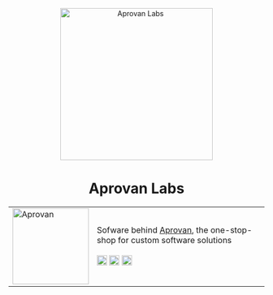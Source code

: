 <p align="center">
    <img width="300" height="300" src="https://raw.githubusercontent.com/AprovanLabs/design/main/assets/logo-labs.png" alt="Aprovan Labs">
</p>

<h1 align="center">Aprovan Labs</h1>

<table>
  <tr>
    <td>
        <img width="150" src="https://raw.githubusercontent.com/AprovanLabs/design/main/assets/logo-studios.png" alt="Aprovan">
    </td>
    <td>
        Sofware behind <a href="https://aprovan.com">Aprovan</a>, the one-stop-shop for custom software solutions
        </br>
        </br>
        <img height="20" src="https://img.shields.io/badge/-Aprovan-blue?style=flat-square&logo=Linkedin&logoColor=white&link=https://www.linkedin.com/company/aprovan)" alt="Aprovan LinkedIn">
        <img height="20" src="https://img.shields.io/badge/-AprovanLabs-e4405f?style=flat-square&logo=GitHub&logoColor=white&link=https://github.com/AprovanLabs/" alt="Aprovan Labs GitHub">
        <img height="20" src="https://img.shields.io/badge/-aprovan.com-e34f26?style=flat-square&logo=HTML5&logoColor=white&link=https://aprovan.com/" alt="Aprovan ">
    </td>
</table>
